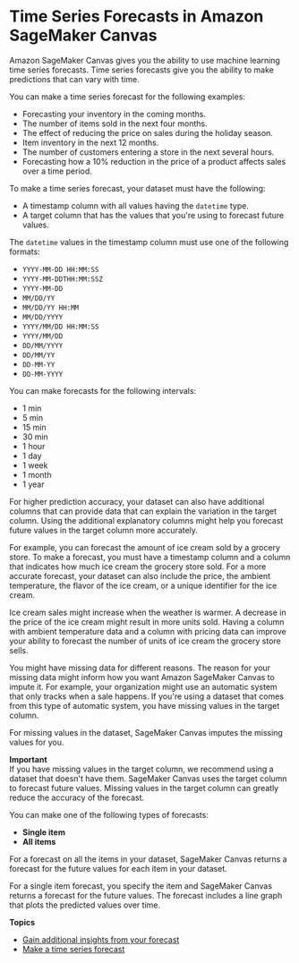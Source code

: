 # Time Series Forecasts in Amazon SageMaker Canvas<a name="canvas-time-series"></a>

Amazon SageMaker Canvas gives you the ability to use machine learning time series forecasts\. Time series forecasts give you the ability to make predictions that can vary with time\.

You can make a time series forecast for the following examples:
+ Forecasting your inventory in the coming months\.
+ The number of items sold in the next four months\.
+ The effect of reducing the price on sales during the holiday season\.
+ Item inventory in the next 12 months\.
+ The number of customers entering a store in the next several hours\.
+ Forecasting how a 10% reduction in the price of a product affects sales over a time period\.

To make a time series forecast, your dataset must have the following:
+ A timestamp column with all values having the `datetime` type\.
+ A target column that has the values that you're using to forecast future values\.

The `datetime` values in the timestamp column must use one of the following formats:
+ `YYYY-MM-DD HH:MM:SS`
+ `YYYY-MM-DDTHH:MM:SSZ`
+ `YYYY-MM-DD`
+ `MM/DD/YY`
+ `MM/DD/YY HH:MM`
+ `MM/DD/YYYY`
+ `YYYY/MM/DD HH:MM:SS`
+ `YYYY/MM/DD`
+ `DD/MM/YYYY`
+ `DD/MM/YY`
+ `DD-MM-YY`
+ `DD-MM-YYYY`

You can make forecasts for the following intervals:
+ 1 min
+ 5 min
+ 15 min
+ 30 min
+ 1 hour
+ 1 day
+ 1 week
+ 1 month
+ 1 year

For higher prediction accuracy, your dataset can also have additional columns that can provide data that can explain the variation in the target column\. Using the additional explanatory columns might help you forecast future values in the target column more accurately\.

For example, you can forecast the amount of ice cream sold by a grocery store\. To make a forecast, you must have a timestamp column and a column that indicates how much ice cream the grocery store sold\. For a more accurate forecast, your dataset can also include the price, the ambient temperature, the flavor of the ice cream, or a unique identifier for the ice cream\.

Ice cream sales might increase when the weather is warmer\. A decrease in the price of the ice cream might result in more units sold\. Having a column with ambient temperature data and a column with pricing data can improve your ability to forecast the number of units of ice cream the grocery store sells\.

You might have missing data for different reasons\. The reason for your missing data might inform how you want Amazon SageMaker Canvas to impute it\. For example, your organization might use an automatic system that only tracks when a sale happens\. If you're using a dataset that comes from this type of automatic system, you have missing values in the target column\.

For missing values in the dataset, SageMaker Canvas imputes the missing values for you\.

**Important**  
If you have missing values in the target column, we recommend using a dataset that doesn't have them\. SageMaker Canvas uses the target column to forecast future values\. Missing values in the target column can greatly reduce the accuracy of the forecast\.

You can make one of the following types of forecasts:
+ **Single item**
+ **All items**

For a forecast on all the items in your dataset, SageMaker Canvas returns a forecast for the future values for each item in your dataset\.

For a single item forecast, you specify the item and SageMaker Canvas returns a forecast for the future values\. The forecast includes a line graph that plots the predicted values over time\.

**Topics**
+ [Gain additional insights from your forecast](canvas-additional-insights.md)
+ [Make a time series forecast](canvas-make-time-series-forecast.md)